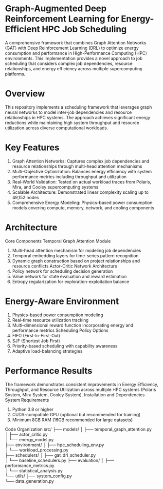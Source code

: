 # Graph-Augmented Deep Reinforcement Learning for Energy-Efficient HPC Job Scheduling
A comprehensive framework that combines Graph Attention Networks (GAT) with Deep Reinforcement Learning (DRL) to optimize energy consumption and performance in High-Performance Computing (HPC) environments. This implementation provides a novel approach to job scheduling that considers complex job dependencies, resource relationships, and energy efficiency across multiple supercomputing platforms.
# Overview
This repository implements a scheduling framework that leverages graph neural networks to model inter-job dependencies and resource relationships in HPC systems. The approach achieves significant energy reductions while maintaining high system throughput and resource utilization across diverse computational workloads.
# Key Features
1.	Graph Attention Networks: Captures complex job dependencies and resource relationships through multi-head attention mechanisms
2.	Multi-Objective Optimization: Balances energy efficiency with system performance metrics including throughput and utilization
3.	Real-World Validation: Tested on actual workload traces from Polaris, Mira, and Cooley supercomputing systems
4.	Scalable Architecture: Demonstrated linear complexity scaling up to 49,152 nodes
5.	Comprehensive Energy Modeling: Physics-based power consumption models covering compute, memory, network, and cooling components
# Architecture
Core Components
Temporal Graph Attention Module
1.	Multi-head attention mechanism for modeling job dependencies
2.	Temporal embedding layers for time-series pattern recognition
3.	Dynamic graph construction based on project relationships and resource conflicts
Actor-Critic Network Architecture
1.	Policy network for scheduling decision generation
2.	Value network for state evaluation and reward estimation
3.	Entropy regularization for exploration-exploitation balance
# Energy-Aware Environment
1.	Physics-based power consumption modeling
2.	Real-time resource utilization tracking
3.	Multi-dimensional reward function incorporating energy and performance metrics
Scheduling Policy Options
1.	FIFO (First-In-First-Out)
2.	SJF (Shortest Job First)
3.	Priority-based scheduling with capability awareness
4.	Adaptive load-balancing strategies
# Performance Results
The framework demonstrates consistent improvements in Energy Efficiency, Throughput, and Resource Utilization across multiple HPC systems (Polaris System, Mira System,	Cooley System).
Installation and Dependencies
System Requirements
1.	Python 3.8 or higher
2.	CUDA-compatible GPU (optional but recommended for training)
3.	Minimum 8GB RAM (16GB recommended for large datasets)

Code Organization
src/
├── models/
│   ├── temporal_graph_attention.py  
│   ├── actor_critic.py              
│   └── energy_model.py              
├── environment/
│   ├── hpc_scheduling_env.py      
│   └── workload_processing.py      
├── schedulers/
│   ├── gat_drl_scheduler.py        
│   └── baseline_schedulers.py
├── evaluation/
│   ├── performance_metrics.py      
│   └── statistical_analysis.py     
└── utils/
    ├── system_config.py          
    └── data_generation.py          



